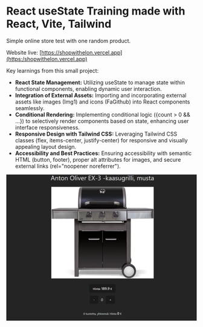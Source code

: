 # React useState Training made with React, Vite, Tailwind
Simple online store test with one random product.

Website live:
[https://shopwithelon.vercel.app](https:/shopwithelon.vercel.app)

Key learnings from this small project:
* <b>React State Management:</b> Utilizing useState to manage state within functional components, enabling dynamic user interaction.
* <b>Integration of External Assets:</b> Importing and incorporating external assets like images (Img1) and icons (FaGithub) into React components seamlessly.
* <b>Conditional Rendering:</b> Implementing conditional logic ({count > 0 && ...}) to selectively render components based on state, enhancing user interface responsiveness.
* <b>Responsive Design with Tailwind CSS:</b> Leveraging Tailwind CSS classes (flex, items-center, justify-center) for responsive and visually appealing layout design.
* <b>Accessibility and Best Practices:</b> Ensuring accessibility with semantic HTML (button, footer), proper alt attributes for images, and secure external links (rel="noopener noreferrer").


![screenshot](src/img/preview.png)
